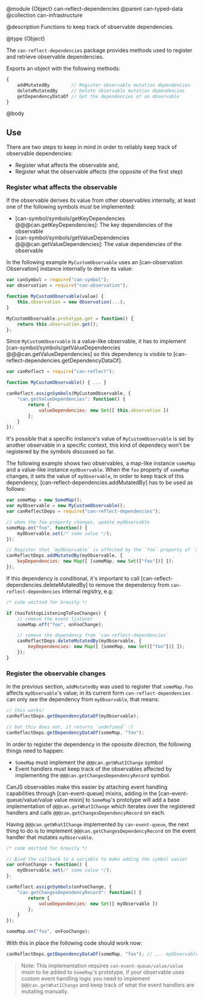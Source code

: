 @module {Object} can-reflect-dependencies
@parent can-typed-data
@collection can-infrastructure

@description Functions to keep track of observable dependencies.

@type {Object} 

The `can-reflect-dependencies` package provides methods used to register and 
retrieve observable dependencies. 

Exports an object with the following methods:

```js
{
	addMutatedBy        // Register observable mutation dependencies
	deleteMutatedBy     // Delete observable mutation dependencies 
	getDependencyDataOf // Get the dependencies of an observable 
}
```

@body

## Use

There are two steps to keep in mind in order to reliably keep track of 
observable dependencies:

- Register what affects the observable and,
- Register what the observable affects (the opposite of the first step)

### Register what affects the observable

If the observable derives its value from other observables internally, at least
one of the following symbols must be implemented:

- [can-symbol/symbols/getKeyDependencies @@@can.getKeyDependencies]: The key dependencies of the observable
- [can-symbol/symbols/getValueDependencies @@@can.getValueDependencies]: The value dependencies of the observable	

In the following example `MyCustomObservable` uses an [can-observation Observation]
instance internally to derive its value:

```js
var canSymbol = require("can-symbol");
var observation = require("can-observation");

function MyCustomObservable(value) {
	this.observation = new Observation(...);
}

MyCustomObservable.prototype.get = function() {
	return this.observation.get();
};
```

Since `MyCustomObservable` is a value-like observable, it has to implement
[can-symbol/symbols/getValueDependencies @@@can.getValueDependencies] so this 
dependency is visible to [can-reflect-dependencies.getDependencyDataOf].

```js
var canReflect = require("can-reflect");

function MyCustomObservable() { ... }

canReflect.assignSymbols(MyCustomObservable, {
	"can.getValueDependencies": function() {
		return {
			valueDependencies: new Set([ this.observation ])
		};
	}
});
```

It's possible that a specific instance's value of `MyCustomObservable` is set by
another observable in a specific context, this kind of dependecy won't be registered
by the symbols discussed so far.

The following example shows two observables, a map-like instance `someMap` and a 
value-like instance `myObservable`. When the `foo` property of `someMap` changes, 
it sets the value of `myObservable`, in order to keep track of this dependency, 
[can-reflect-dependencies.addMutatedBy] has to be used as follows:

```js
var someMap = new SomeMap();
var myObservable = new MyCustomObservable();
var canReflectDeps = require("can-reflect-dependencies");

// when the foo property changes, update myObservable
someMap.on("foo", function() {
	myObservable.set(/* some value */);
});

// Register that `myObservable` is affected by the `foo` property of `someMap`
canReflectDeps.addMutatedBy(myObservable, {
	keyDependencies: new Map([ [someMap, new Set(["foo"])] ]);
});
```

If this dependency is conditional, it's important to call [can-reflect-dependencies.deleteMutatedBy] 
to remove the dependency from `can-reflect-dependencies` internal registry, e.g:

```js
/* code omitted for brevity */

if (hasToStopListeningToFooChanges) {
	// remove the event listener
	someMap.off("foo", onFooChange);

	// remove the dependency from `can-reflect-dependencies`
	canReflectDeps.deleteMutatedBy(myObservable, {
		keyDependencies: new Map([ [someMap, new Set(["foo"])] ]);
	});
}
```

### Register the observable changes

In the previous section, `addMutatedBy` was used to register that `someMap.foo` 
affects `myObservable`'s value; in its current form `can-reflect-dependencies` 
can only _see_ the dependency from `myObservable`, that means:

```js
// this works!
canReflectDeps.getDependencyDataOf(myObservable);

// but this does not, it returns `undefined` :(
canReflectDeps.getDependencyDataOf(someMap, "foo");
```

In order to register the dependency in the opossite direction, the following 
things need to happen:

- `SomeMap` must implement the `@@@can.getWhatIChange` symbol
- Event handlers must keep track of the observables affected by implementing the 
	`@@@can.getChangesDependencyRecord` symbol.

CanJS observables make this easier by attaching event handling capabilities through
[can-event-queue] mixins, adding in the [can-event-queue/value/value value mixin] 
to `SomeMap`'s prototype will add a base implementation of `@@@can.getWhatIChange` 
which iterates over the registered handlers and calls `@@@can.getChangesDependencyRecord` 
on each.

Having `@@@can.getWhatIChange` implemented by `can-event-queue`, the next thing 
to do is to implement `@@@can.getChangesDependencyRecord` on the event handler
that mutates `myObservable`. 

```js
/* code omitted for brevity */

// Bind the callback to a variable to make adding the symbol easier
var onFooChange = function() {
	myObservable.set(/* some value */);
};

canReflect.assignSymbols(onFooChange, {
	"can.getChangesDependencyRecord": function() {
		return {
			valueDependencies: new Set([ myObservable ])
		};
	}
});

someMap.on("foo", onFooChange);
```

With this in place the following code should work now:

```js
canReflectDeps.getDependencyDataOf(someMap, "foo"); // ... myObservable
```

> Note: This implementation requires `can-event-queue/value/value` mixin to be
> added to `SomeMap`'s prototype, if your observable uses custom event handling 
> logic you need to implement `@@@can.getWhatIChange` and keep track of what the 
> event handlers are mutating manually.
